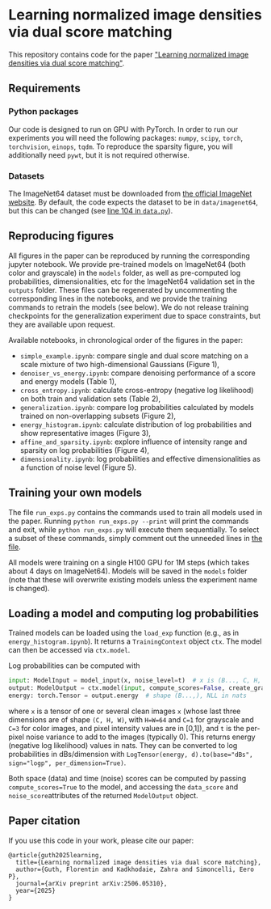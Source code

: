 # Learning normalized image densities via dual score matching

This repository contains code for the paper ["Learning normalized image densities via dual score matching"](https://arxiv.org/abs/2506.05310).

## Requirements

### Python packages

Our code is designed to run on GPU with PyTorch. In order to run our experiments you will need the following packages: `numpy`, `scipy`, `torch`, `torchvision`, `einops`, `tqdm`. To reproduce the sparsity figure, you will additionally need `pywt`, but it is not required otherwise.

### Datasets

The ImageNet64 dataset must be downloaded from [the official ImageNet website](http://www.image-net.org/challenges/LSVRC/2012/downloads). By default, the code expects the dataset to be in `data/imagenet64`, but this can be changed (see [line 104 in `data.py`](https://github.com/FlorentinGuth/DualScoreMatching/blob/main/data.py#L104)).

## Reproducing figures

All figures in the paper can be reproduced by running the corresponding jupyter notebook. We provide pre-trained models on ImageNet64 (both color and grayscale) in the `models` folder, as well as pre-computed log probabilities, dimensionalities, etc for the ImageNet64 validation set in the `outputs` folder. These files can be regenerated by uncommenting the corresponding lines in the notebooks, and we provide the training commands to retrain the models (see below). We do not release training checkpoints for the generalization experiment due to space constraints, but they are available upon request.

Available notebooks, in chronological order of the figures in the paper:
- `simple_example.ipynb`: compare single and dual score matching on a scale mixture of two high-dimensional Gaussians (Figure 1),
- `denoiser_vs_energy.ipynb`: compare denoising performance of a score and energy models (Table 1),
- `cross_entropy.ipynb`: calculate cross-entropy (negative log likelihood) on both train and validation sets (Table 2),
- `generalization.ipynb`: compare log probabilities calculated by models trained on non-overlapping subsets (Figure 2),
- `energy_histogram.ipynb`: calculate distribution of log probabilities and show representative images (Figure 3),
- `affine_and_sparsity.ipynb`: explore influence of intensity range and sparsity on log probabilities (Figure 4),
- `dimensionality.ipynb`: log probabilities and effective dimensionalities as a function of noise level (Figure 5).

## Training your own models

The file `run_exps.py` contains the commands used to train all models used in the paper. Running `python run_exps.py --print` will print the commands and exit, while `python run_exps.py` will execute them sequentially. To select a subset of these commands, simply comment out the unneeded lines in [the file](https://github.com/FlorentinGuth/DualScoreMatching/blob/main/run_exps.py#L163-L168).

All models were training on a single H100 GPU for 1M steps (which takes about 4 days on ImageNet64). Models will be saved in the `models` folder (note that these will overwrite existing models unless the experiment name is changed).

## Loading a model and computing log probabilities

Trained models can be loaded using the `load_exp` function (e.g., as in `energy_histogram.ipynb`). It returns a `TrainingContext` object `ctx`. The model can then be accessed via `ctx.model`.

Log probabilities can be computed with
```python
input: ModelInput = model_input(x, noise_level=t)  # x is (B..., C, H, W) with values in [0,1]
output: ModelOutput = ctx.model(input, compute_scores=False, create_graph=False)
energy: torch.Tensor = output.energy  # shape (B...,), NLL in nats
```
where `x` is a tensor of one or several clean images `x` (whose last three dimensions are of shape `(C, H, W)`, with `H=W=64` and `C=1` for grayscale and `C=3` for color images, and pixel intensity values are in [0,1]), and `t` is the per-pixel noise variance to add to the images (typically 0). This returns energy (negative log likelihood) values in nats. They can be converted to log probabilities in dBs/dimension with `LogTensor(energy, d).to(base="dBs", sign="logp", per_dimension=True)`.

Both space (data) and time (noise) scores can be computed by passing `compute_scores=True` to the model, and accessing the `data_score` and `noise_score`attributes of the returned `ModelOutput` object.


## Paper citation

If you use this code in your work, please cite our paper:
```
@article{guth2025learning,
  title={Learning normalized image densities via dual score matching},
  author={Guth, Florentin and Kadkhodaie, Zahra and Simoncelli, Eero P},
  journal={arXiv preprint arXiv:2506.05310},
  year={2025}
}
```